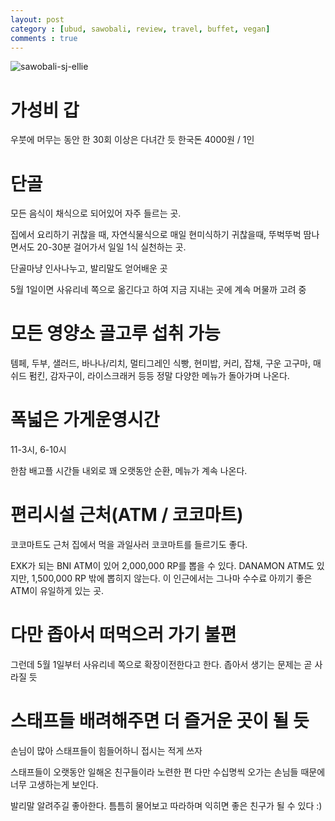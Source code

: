 ```yaml
---
layout: post
category : [ubud, sawobali, review, travel, buffet, vegan]
comments : true
---
```


![sawobali-sj-ellie](https://user-images.githubusercontent.com/35059428/56731436-085ef000-678d-11e9-8e7f-0e63af18f710.JPG)

# 가성비 갑

우붓에 머무는 동안 한 30회 이상은 다녀간 듯
한국돈 4000원 / 1인

# 단골

모든 음식이 채식으로 되어있어 자주 들르는 곳.

집에서 요리하기 귀찮을 때,
자연식물식으로 매일 현미식하기 귀찮을때,
뚜벅뚜벅 땀나면서도 20-30분 걸어가서 일일 1식 실천하는 곳.

단골마냥 인사나누고, 발리말도 얻어배운 곳

5월 1일이면 사유리네 쪽으로 옮긴다고 하여
지금 지내는 곳에 계속 머물까 고려 중

# 모든 영양소 골고루 섭취 가능

템페, 두부, 샐러드, 바나나/리치, 멀티그레인 식빵, 현미밥, 커리, 잡채, 구운 고구마, 매쉬드 펌킨, 감자구이, 라이스크래커 등등
정말 다양한 메뉴가 돌아가며 나온다.

# 폭넓은 가게운영시간

11-3시, 6-10시

한참 배고플 시간들 내외로
꽤 오랫동안 순환,
메뉴가 계속 나온다.

# 편리시설 근처(ATM / 코코마트)

코코마트도 근처
집에서 먹을 과일사러 코코마트를 들르기도 좋다.

EXK가 되는 BNI ATM이 있어 2,000,000 RP를 뽑을 수 있다.
DANAMON ATM도 있지만, 1,500,000 RP 밖에 뽑히지 않는다.
이 인근에서는 그나마 수수료 아끼기 좋은 ATM이 유일하게 있는 곳.

# 다만 좁아서 떠먹으러 가기 불편

그런데 5월 1일부터 사유리네 쪽으로 확장이전한다고 한다.
좁아서 생기는 문제는 곧 사라질 듯

# 스태프들 배려해주면 더 즐거운 곳이 될 듯

손님이 많아 스태프들이 힘들어하니 접시는 적게 쓰자

스태프들이 오랫동안 일해온 친구들이라
노련한 편
다만 수십명씩 오가는 손님들 때문에 너무 고생하는게 보인다.

발리말 알려주길 좋아한다.
틈틈히 물어보고 따라하며 익히면
좋은 친구가 될 수 있다 :)


